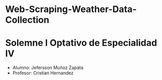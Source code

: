 # Web-Scraping-Weather-Data-Collection

<h1> Solemne I Optativo de Especialidad IV </h1>

- Alumno: Jefersson Muñoz Zapata
- Profesor: Cristian Hernandez
